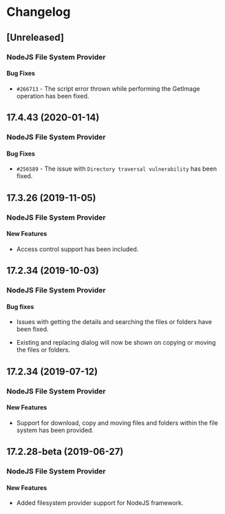 # Changelog

## [Unreleased]

### NodeJS File System Provider

#### Bug Fixes

- `#266713` - The script error thrown while performing the GetImage operation has been fixed.

## 17.4.43 (2020-01-14)

### NodeJS File System Provider

#### Bug Fixes

- `#256589` - The issue with `Directory traversal vulnerability` has been fixed.

## 17.3.26 (2019-11-05)

### NodeJS File System Provider

#### New Features

- Access control support has been included.

## 17.2.34 (2019-10-03)

### NodeJS File System Provider

#### Bug fixes

- Issues with getting the details and searching the files or folders have been fixed.

- Existing and replacing dialog will now be shown on copying or moving the files or folders.

## 17.2.34 (2019-07-12)

### NodeJS File System Provider

#### New Features

- Support for download, copy and moving files and folders within the file system has been provided.

## 17.2.28-beta (2019-06-27)

### NodeJS File System Provider

#### New Features

- Added filesystem provider support for NodeJS framework.
